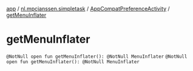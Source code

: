 [app](../../index.md) / [nl.mpcjanssen.simpletask](../index.md) / [AppCompatPreferenceActivity](index.md) / [getMenuInflater](.)

# getMenuInflater

`@NotNull open fun getMenuInflater(): @NotNull MenuInflater`
`@NotNull open fun getMenuInflater(): @NotNull MenuInflater`